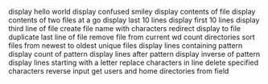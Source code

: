 display hello world
display confused smiley
display contents of file
display contents of two files at a go
display last 10 lines
display first 10 lines
display third line of file 
create file name with characters
redirect display to file
duplicate last line of file
remove file from current wd
count directories
sort files from newest to oldest
unique files
display lines containing pattern
display count of pattern
display lines after pattern
display inverse of pattern
display lines starting with a letter
replace characters in line
delete specified characters
reverse input
get users and home directories from field
